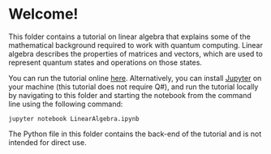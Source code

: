# Welcome!

This folder contains a tutorial on linear algebra that explains some of the mathematical background required to work with quantum computing.
Linear algebra describes the properties of matrices and vectors, which are used to represent quantum states and operations on those states.

You can run the tutorial online [here](https://mybinder.org/v2/gh/Microsoft/QuantumKatas/main?urlpath=/notebooks/tutorials/LinearAlgebra/LinearAlgebra.ipynb).
Alternatively, you can install [Jupyter](https://jupyter.readthedocs.io/en/latest/install.html) on your machine (this tutorial does not require Q#), and run the tutorial locally by navigating to this folder and starting the notebook from the command line using the following command:

    jupyter notebook LinearAlgebra.ipynb

The Python file in this folder contains the back-end of the tutorial and is not intended for direct use.
